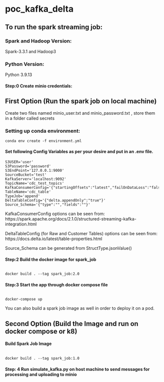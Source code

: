# poc_kafka_delta

## To run the spark streaming job:

### Spark and Hadoop Version:
<p> Spark-3.3.1 and Hadoop3 </p>

### Python Version:
Python 3.9.13


#### Step:0 Create minio credentials:

## First Option (Run the spark job on local machine) 
<p> Create two files named minio_user.txt and minio_password.txt , store them in a folder called secrets </p>

### Setting up conda environment:

```console
conda env create -f environment.yml

```

#### Set following Config Variables as per your desire and put in an .env file.
```console
S3USER='user'
S3Password='password'
S3EndPoint='127.0.0.1:9000'
SourceBucket='test'
KafkaServer='localhost:9092'
TopicName='cdc_test_topics'
KafkaConsumerConfig='{"startingOffsets":"latest","failOnDataLoss":"false","minOffsetsPerTrigger":60000,"maxTriggerDelay":"1m"}'
TableName='cdc_table'
TypeJob='append'
DeltaTableConfig='{"delta.appendOnly":"true"}'
Source_Schema='{"type":"","fields":""}' 

```
<p> KafkaConsumerConfig options can be seen from: https://spark.apache.org/docs/2.1.0/structured-streaming-kafka-integration.html </p>
<p> DeltaTableConfig (for Raw and Customer Tables) options can be seen from: https://docs.delta.io/latest/table-properties.html </p>
<p> Source_Schema can be generated from StructType.jsonValue() </p>

#### Step:2 Build the docker image for spark_job

```console

docker build . --tag spark_job:2.0

```

#### Step:3 Start the app through docker compose file

```console

docker-compose up

```

<p> You can also build a spark job image as well in order to deploy it on a pod. </p>


## Second Option (Build the Image and run on docker compose or k8) 

#### Build Spark Job Image

```console

docker build . --tag spark_job:1.0

```
#### Step: 4 Run simulate_kafka.py on host machine to send messages for processing and uploading to minio
